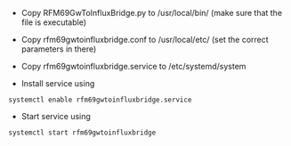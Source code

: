 * Copy RFM69GwToInfluxBridge.py to /usr/local/bin/ (make sure that the file is executable)
* Copy rfm69gwtoinfluxbridge.conf to /usr/local/etc/ (set the correct parameters in there)
* Copy rfm69gwtoinfluxbridge.service to /etc/systemd/system

* Install service using
```
systemctl enable rfm69gwtoinfluxbridge.service
```

* Start service using
```
systemctl start rfm69gwtoinfluxbridge
```
